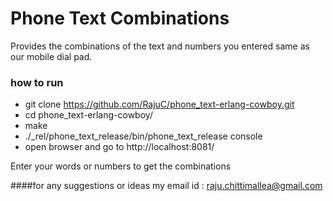 # Phone Text Combinations

Provides the combinations of the text and numbers you entered same as our mobile dial pad.


### how to run

- git clone https://github.com/RajuC/phone_text-erlang-cowboy.git
- cd phone_text-erlang-cowboy/
- make
- ./_rel/phone_text_release/bin/phone_text_release console
- open browser and go to http://localhost:8081/

Enter your words or numbers to get the combinations

####for any suggestions or ideas
my email id : raju.chittimallea@gmail.com


